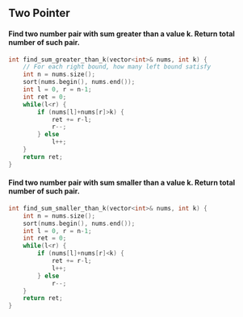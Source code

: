 ## Two Pointer


#### Find two number pair with sum **greater** than a value k. Return total number of such pair.
```c++
int find_sum_greater_than_k(vector<int>& nums, int k) {
    // For each right bound, how many left bound satisfy
    int n = nums.size();
    sort(nums.begin(), nums.end());
    int l = 0, r = n-1;
    int ret = 0;
    while(l<r) {
        if (nums[l]+nums[r]>k) {
            ret += r-l;
            r--;
        } else
            l++;
    }
    return ret;
}
```

#### Find two number pair with sum **smaller** than a value k. Return total number of such pair.
```c++
int find_sum_smaller_than_k(vector<int>& nums, int k) {
    int n = nums.size();
    sort(nums.begin(), nums.end());
    int l = 0, r = n-1;
    int ret = 0;
    while(l<r) {
        if (nums[l]+nums[r]<k) {
            ret += r-l;
            l++;
        } else
            r--;
    }
    return ret;
}
```